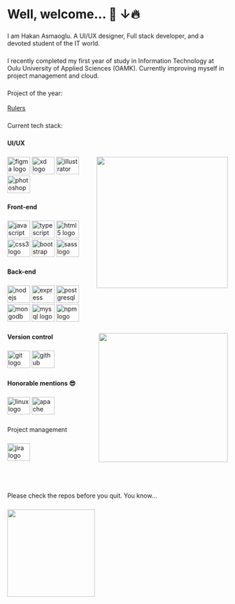 <h1 align="left">Well, welcome... 🫵 ↓🔥</h1>

###

<p align="left">I am Hakan Asmaoglu. A UI/UX designer, Full stack developer, and a devoted student of the IT world.</p>

###

<p align="left">I recently completed my first year of study in Information Technology at Oulu University of Applied Sciences (OAMK). Currently improving myself in project management and cloud.</p>

###

<p align="left">Project of the year:<br><br><a href="https://rulers-sh.com/">Rulers</a></p>

###

<p align="left">Current tech stack:</p>

###

<h4 align="left">UI/UX</h4>

###

<img align="right" height="300" src="https://thumbs.gfycat.com/ColorfulDimAlligatorgar-max-1mb.gif"  />

###

<div align="left">
  <img src="https://cdn.jsdelivr.net/gh/devicons/devicon/icons/figma/figma-original.svg" height="40" width="52" alt="figma logo"  />
  <img src="https://cdn.jsdelivr.net/gh/devicons/devicon/icons/xd/xd-plain.svg" height="40" width="52" alt="xd logo"  />
  <img src="https://cdn.jsdelivr.net/gh/devicons/devicon/icons/illustrator/illustrator-plain.svg" height="40" width="52" alt="illustrator logo"  />
  <img src="https://cdn.jsdelivr.net/gh/devicons/devicon/icons/photoshop/photoshop-plain.svg" height="40" width="52" alt="photoshop logo"  />
</div>

###

<h4 align="left">Front-end</h4>

###

<div align="left">
  <img src="https://cdn.jsdelivr.net/gh/devicons/devicon/icons/javascript/javascript-original.svg" height="40" width="52" alt="javascript logo"  />
  <img src="https://cdn.jsdelivr.net/gh/devicons/devicon/icons/typescript/typescript-original.svg" height="40" width="52" alt="typescript logo"  />
  <img src="https://cdn.jsdelivr.net/gh/devicons/devicon/icons/html5/html5-original.svg" height="40" width="52" alt="html5 logo"  />
  <img src="https://cdn.jsdelivr.net/gh/devicons/devicon/icons/css3/css3-original.svg" height="40" width="52" alt="css3 logo"  />
  <img src="https://cdn.jsdelivr.net/gh/devicons/devicon/icons/bootstrap/bootstrap-original.svg" height="40" width="52" alt="bootstrap logo"  />
  <img src="https://cdn.jsdelivr.net/gh/devicons/devicon/icons/sass/sass-original.svg" height="40" width="52" alt="sass logo"  />
</div>

###

<h4 align="left">Back-end</h4>

###

<div align="left">
  <img src="https://cdn.jsdelivr.net/gh/devicons/devicon/icons/nodejs/nodejs-original.svg" height="40" width="52" alt="nodejs logo"  />
  <img src="https://cdn.jsdelivr.net/gh/devicons/devicon/icons/express/express-original.svg" height="40" width="52" alt="express logo"  />
  <img src="https://cdn.jsdelivr.net/gh/devicons/devicon/icons/postgresql/postgresql-original.svg" height="40" width="52" alt="postgresql logo"  />
  <img src="https://cdn.jsdelivr.net/gh/devicons/devicon/icons/mongodb/mongodb-original.svg" height="40" width="52" alt="mongodb logo"  />
  <img src="https://cdn.jsdelivr.net/gh/devicons/devicon/icons/mysql/mysql-original.svg" height="40" width="52" alt="mysql logo"  />
  <img src="https://cdn.jsdelivr.net/gh/devicons/devicon/icons/npm/npm-original-wordmark.svg" height="40" width="52" alt="npm logo"  />
</div>

###

<img align="right" height="295" src="https://media3.giphy.com/media/KmHueA88mFABT9GkkR/giphy.gif?cid=6c09b95257e90cf85954f27befddc0e6e5a7fcb7254e274b&ep=v1_internal_gifs_gifId&rid=giphy.gif&ct=g"  />

###

<h4 align="left">Version control</h4>

###

<div align="left">
  <img src="https://cdn.jsdelivr.net/gh/devicons/devicon/icons/git/git-original.svg" height="40" width="52" alt="git logo"  />
  <img src="https://cdn.jsdelivr.net/gh/devicons/devicon/icons/github/github-original.svg" height="40" width="52" alt="github logo"  />
</div>

###

<h4 align="left">Honorable mentions 😎</h4>

###

<div align="left">
  <img src="https://cdn.jsdelivr.net/gh/devicons/devicon/icons/linux/linux-original.svg" height="40" width="52" alt="linux logo"  />
  <img src="https://cdn.jsdelivr.net/gh/devicons/devicon/icons/apache/apache-original.svg" height="40" width="52" alt="apache logo"  />
</div>

###

<p align="left">Project management</p>

###

<div align="left">
  <img src="https://cdn.jsdelivr.net/gh/devicons/devicon/icons/jira/jira-original.svg" height="40" width="52" alt="jira logo"  />
</div>

###

<p align="left"></p>

###
<br><br>

<p align="left">Please check the repos before you quit. You know...</p>

###

<img align="left" height="200" src="https://res.cloudinary.com/practicaldev/image/fetch/s--TcYv6j9o--/c_limit%2Cf_auto%2Cfl_progressive%2Cq_auto%2Cw_880/https://149351115.v2.pressablecdn.com/wp-content/uploads/2017/05/meme.jpeg"  />

###
